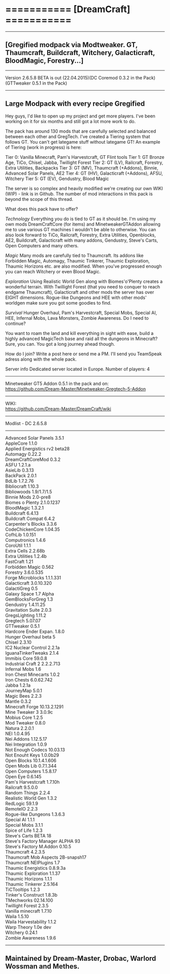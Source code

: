 =========== [DreamCraft] ===========
=

---

[Gregified modpack via Modtweaker. GT, Thaumcraft, Buildcraft, Witchery, Galacticraft, BloodMagic, Forestry...]
-

---

Version 2.6.5.8 BETA is out (22.04.2015)(DC Coremod 0.3.2 in the Pack) (GTTweaker 0.5.1 in the Pack)

---

Large Modpack with every recipe Gregified
-

Hey guys, I'd like to open up my project and get more players.
I've been working on it for six months and still got a lot more work to do.

The pack has around 130 mods that are carefully selected and balanced between each other and GregTech. I've created a Tiering system that follows GT. You can't get lategame stuff without lategame GT!
An example of Tiering (work in progress) is here:

Tier 0: Vanilla Minecraft, Pam's Harvestcraft, GT Flint tools
Tier 1: GT Bronze Age, TiCo, Chisel, Jabba, Twillight Forest
Tier 2: GT (LV), Railcraft, Forestry, Extra Utilities, Backpacks
Tier 3: GT (MV), Thaumcraft (+Addons), Binnie, Advanced Solar Panels, AE2
Tier 4: GT (HV), Galacticraft (+Addons), AFSU, Witchery
Tier 5: GT (EV), Gendustry, Blood Magic

The server is so complex and heavily modified we're creating our own WIKI (WIP) - link is in Github.
The number of mod interactions in this pack is beyond the scope of this thread.


What does this pack have to offer?

*Technology*
Everything you do is tied to GT as it should be. I'm using my own mods DreamCraftCore (for items) and MinetweakerGTAddon allowing me to use various GT machines I wouldn't be able to otherwise.
You can also look forward to TiCo, Railcraft, Forestry, Extra Utilities, Openblocks, AE2, Buildcraft, Galacticraft with many addons, Gendustry, Steve's Carts, Open Computers and many others.

*Magic*
Many mods are carefully tied to Thaumcraft. Its addons like Forbidden Magic, Automagy, Thaumic Tinkerer, Thaumic Exploration, Thaumic Horizons etc. are also modified.
When you've progressed enough you can reach Witchery or even Blood Magic.

*Exploration*
Using Realistic World Gen along with Biomes'o'Plenty creates a wonderful terrain. With Twillight Forest (that you need to conquer to reach endgame Thaumcraft), Galacticraft and other mods the server has over EIGHT dimensions.
Rogue-like Dungeons and HEE with other mods' worldgen make sure you got some goodies to find.

*Survival*
Hunger Overhaul, Pam's Harvestcraft, Special Mobs, Special AI, HEE, Infernal Mobs, Lava Monsters, Zombie Awareness. Do I need to continue?

You want to roam the land and kill everything in sight with ease, build a highly advanced MagicTech base and raid all the dungeons in Minecraft? Sure, you can. You got a long journey ahead though.


How do I join?
Write a post here or send me a PM.
I'll send you TeamSpeak adress along with the whole pack.


Server info
Dedicated server located in Europe.
Number of players: 4

---

Minetweaker GT5 Addon 0.5.1 in the pack and on:<BR>
https://github.com/Dream-Master/Minetweaker-Gregtech-5-Addon

---

WIKI:<BR>
https://github.com/Dream-Master/DreamCraft/wiki

---

Modlist - DC 2.6.5.8

---

Advanced Solar Panels 3.5.1<BR>
AppleCore 1.1.0<BR>
Applied Energistics rv2 beta28<BR>
Automagy 0.22.2<BR>
DreamCraftCoreMod 0.3.2<BR>
ASFU 1.2.1.a<BR>
AsieLib 0.3.13<BR>
BackPack 2.0.1<BR>
BdLib 1.7.2.76<BR>
Bibliocraft 1.10.3<BR>
Bibliowoods 1.9/1.7/1.5<BR>
Binnie Mods 2.0-pre8<BR>
Biomes o Plenty 2.1.0.1237<BR>
BloodMagic 1.3.2.1<BR>
Buildcraft 6.4.13<BR>
Buildcraft Compat 6.4.2<BR>
Carpenter's Blocks 3.3.6<BR>
CodeChickenCore 1.04.35<BR>
CofhLib 1.0.151<BR>
Computronics 1.4.6<BR>
CoroUtil 1.1.1<BR>
Extra Cells 2.2.68b<BR>
Extra Utilities 1.2.4b<BR>
FastCraft 1.21<BR>
Forbidden Magic 0.562<BR>
Forestry 3.6.0.535<BR>
Forge Microblocks 1.1.1.331<BR>
Galacticraft 3.0.10.320<BR>
GalactiGreg 0.5<BR>
Galaxy Space 1.7 Alpha<BR>
GemBlocksForGreg 1.3<BR>
Gendustry 1.4.11.25<BR>
Gravitation Suite 2.0.3<BR>
GregsLighting 1.11.2<BR>
Gregtech 5.07.07<BR>
GTTweaker 0.5.1<BR>
Hardcore Ender Expan. 1.8.0<BR>
Hunger Overhaul beta 5<BR>
Chisel 2.3.10<BR>
IC2 Nuclear Control 2.2.1a<BR>
IguanaTinkerTweaks 2.1.4<BR>
Immibis Core 59.0.8<BR>
Industrial Craft 2 2.2.2.713<BR>
Infernal Mobs 1.6<BR>
Iron Chest Minecarts 1.0.2<BR>
Iron Chests 6.0.62.742<BR>
Jabba 1.2.1a<BR>
JourneyMap 5.0.1<BR>
Magic Bees 2.2.3<BR>
Mantle 0.3.2<BR>
Minecraft Forge 10.13.2.1291<BR>
Mine Tweaker 3 3.0.9c<BR>
Mobius Core 1.2.5<BR>
Mod Tweaker 0.8.0<BR>
Natura 2.2.0.1<BR>
NEI 1.0.4.95<BR>
Nei Addons 1.12.5.17<BR>
Nei Integration 1.0.9<BR>
Not Enough Codecs 10.03.13<BR>
Not Enouht Keys 1.0.0b29<BR>
Open Blocks 10.1.4.1.606<BR>
Open Mods Lib 0.7.1.344<BR>
Open Computers 1.5.8.17<BR>
Open Eye 0.6.145<BR>
Pam's Harvestcraft 1.7.10h<BR>
Railcraft 9.5.0.0<BR>
Random Things 2.2.4<BR>
Realistic World Gen 1.3.2<BR>
RedLogic 59.1.9<BR>
RemoteIO 2.2.3<BR>
Rogue-like Dungeons 1.3.6.3<BR>
Special AI 1.1.1<BR>
Special Mobs 3.1.1<BR>
Spice of Life 1.2.3<BR>
Steve's Carts BETA 18<BR>
Steve's Factory Manager ALPHA 93<BR>
Steve's Factory M.Addon 0.10.5<BR>
Thaumcraft 4.2.3.5<BR>
Thaumcraft Mob Aspects 2B-snapsh17<BR>
Thaumcraft NEIPlugins 1.7<BR>
Thaumic Energistics 0.8.9.3a<BR>
Thaumic Exploration 1.1.37<BR>
Thaumic Horizons 1.1.1<BR>
Thaumic Tinkerer 2.5.164<BR>
TiCTooltips 1.2.3<BR>
Tinker's Construct 1.8.3b<BR>
TMechworks 02.14.100<BR>
Twillight Forest 2.3.5<BR>
Vanilla minecraft 1.7.10<BR>
Waila 1.5.10<BR>
Waila Harvestability 1.1.2<BR>
Warp Theory 1.0e dev<BR>
Witchery 0.24.1<BR>
Zombie Awareness 1.9.6<BR>

---

Maintained by Dream-Master, Drobac, Warlord Wossman and Methes.
-
